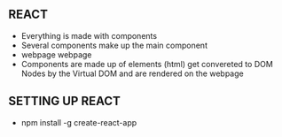 REACT
-------
* Everything is made with components
* Several components make up the main component
* webpage
    <searchBar/>
    <blogPost/>
  webpage
* Components are made up of elements (html) get convereted to DOM Nodes by the Virtual DOM and are rendered on the webpage

SETTING UP REACT
------------------
* npm install -g create-react-app